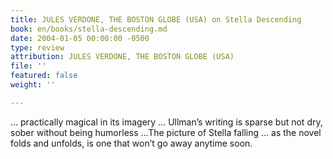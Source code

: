 ```yaml
---
title: JULES VERDONE, THE BOSTON GLOBE (USA) on Stella Descending
book: en/books/stella-descending.md
date: 2004-01-05 00:00:00 -0500
type: review
attribution: JULES VERDONE, THE BOSTON GLOBE (USA)
file: ''
featured: false
weight: ''

---
```

… practically magical in its imagery … Ullman’s writing is sparse but not dry, sober without being humorless …The picture of Stella falling … as the novel folds and unfolds, is one that won’t go away anytime soon.